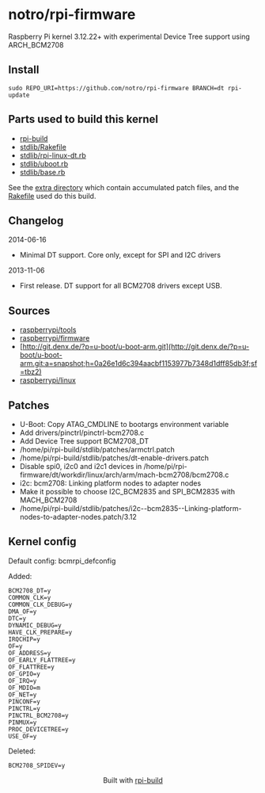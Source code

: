 notro/rpi-firmware
==========

Raspberry Pi kernel 3.12.22+ with experimental Device Tree support using ARCH_BCM2708

Install
-------

```text
sudo REPO_URI=https://github.com/notro/rpi-firmware BRANCH=dt rpi-update
```



Parts used to build this kernel
----------------------------------
* [rpi-build](https://github.com/notro/rpi-build)
* [stdlib/Rakefile](https://github.com/notro/rpi-build-stdlib/blob/master/Rakefile)  
* [stdlib/rpi-linux-dt.rb](https://github.com/notro/rpi-build-stdlib/blob/master/rpi-linux-dt.rb)  
* [stdlib/uboot.rb](https://github.com/notro/rpi-build-stdlib/blob/master/uboot.rb)  
* [stdlib/base.rb](https://github.com/notro/rpi-build-stdlib/blob/master/base.rb)  

See the [extra directory](https://github.com/notro/rpi-firmware/tree/master/extra) which contain accumulated patch files, and the [Rakefile](https://github.com/notro/rpi-firmware/blob/master/extra/Rakefile) used do this build.


Changelog
---------
2014-06-16
* Minimal DT support. Core only, except for SPI and I2C drivers

2013-11-06
* First release. DT support for all BCM2708 drivers except USB.



Sources
-------
* [raspberrypi/tools](https://github.com/raspberrypi/tools/archive/108317fde2ffb56d1dc7f14ac69c42f34a49342a.tar.gz)
* [raspberrypi/firmware](https://github.com/raspberrypi/firmware/archive/5bb031721026b6d84561f3cc96b9b6a7e6921431.tar.gz)
* [http://git.denx.de/?p=u-boot/u-boot-arm.git](http://git.denx.de/?p=u-boot/u-boot-arm.git;a=snapshot;h=0a26e1d6c394aacbf1153977b7348d1dff85db3f;sf=tbz2)
* [raspberrypi/linux](https://github.com/raspberrypi/linux/archive/99df631ec39cbd4afaf2d3b8d8483d7f2489add2.tar.gz)


Patches
--------
* U-Boot: Copy ATAG_CMDLINE to bootargs environment variable
* Add drivers/pinctrl/pinctrl-bcm2708.c
* Add Device Tree support BCM2708_DT
* /home/pi/rpi-build/stdlib/patches/armctrl.patch
* /home/pi/rpi-build/stdlib/patches/dt-enable-drivers.patch
* Disable spi0, i2c0 and i2c1 devices in /home/pi/rpi-firmware/dt/workdir/linux/arch/arm/mach-bcm2708/bcm2708.c
* i2c: bcm2708: Linking platform nodes to adapter nodes
* Make it possible to choose I2C_BCM2835 and SPI_BCM2835 with MACH_BCM2708
* /home/pi/rpi-build/stdlib/patches/i2c--bcm2835--Linking-platform-nodes-to-adapter-nodes.patch/3.12


Kernel config
-------------
Default config: bcmrpi_defconfig



Added:
```text
BCM2708_DT=y
COMMON_CLK=y
COMMON_CLK_DEBUG=y
DMA_OF=y
DTC=y
DYNAMIC_DEBUG=y
HAVE_CLK_PREPARE=y
IRQCHIP=y
OF=y
OF_ADDRESS=y
OF_EARLY_FLATTREE=y
OF_FLATTREE=y
OF_GPIO=y
OF_IRQ=y
OF_MDIO=m
OF_NET=y
PINCONF=y
PINCTRL=y
PINCTRL_BCM2708=y
PINMUX=y
PROC_DEVICETREE=y
USE_OF=y
```


Deleted:
```text
BCM2708_SPIDEV=y
```


<p align="center">Built with <a href="https://github.com/notro/rpi-build/wiki">rpi-build</a></p>
